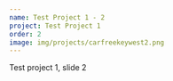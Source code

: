 ```yaml
---
name: Test Project 1 - 2
project: Test Project 1
order: 2
image: img/projects/carfreekeywest2.png
---
```


Test project 1, slide 2
